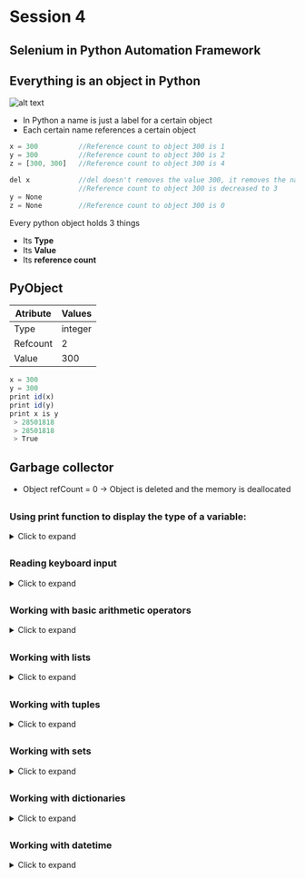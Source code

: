 # Session 4
## Selenium in Python Automation Framework


##
## Everything is an object in Python
 ![alt text](https://github.houston.softwaregrp.net/andrei-cora/Training---repo/blob/master/gits.png)
 - In Python a name is just a label for a certain object
 - Each certain name references a certain object
 
 ```js
 x = 300          //Reference count to object 300 is 1
 y = 300          //Reference count to object 300 is 2
 z = [300, 300]   //Reference count to object 300 is 4
 
 del x            //del doesn't removes the value 300, it removes the name x that was refering to 300
                  //Reference count to object 300 is decreased to 3
 y = None
 z = None         //Reference count to object 300 is 0
  ```
  
 Every python object holds 3 things
 - Its **Type**
 - Its **Value**
 - Its **reference count**
 
## PyObject
Atribute | Values
------------ | -------------
Type | integer
Refcount | 2
Value | 300
```js
x = 300
y = 300
print id(x)
print id(y)
print x is y
 > 28501818
 > 28501818
 > True
```
## Garbage collector
- Object refCount = 0    -> Object is deleted and the memory is deallocated
##
### Using **print** function to display the type of a variable:
<details>
 <summary>Click to expand</summary>
 
 ```js
- print "True is of type:", type(True)
  - True is of type: <type 'bool'>
- print "'ion' is of type:", type('ion')
  - ion is of type: <type 'str'>
- print "100 is of type:", type(100)
  - 100 is of type: <type 'int'>
- print "3.14 is of type:", type(3.14)
  - 100 is of type: <type 'float'>
- print "[1, 2, 3] is of type:", type([1, 2, 3])
  - [1, 2, 3] is of type: <type 'list'>
- print "(1, 2, 3) is of type:", type((1, 2, 3))
  - (1, 2, 3) is of type: <type 'tuple'>
  
- print "{1, 2, 3} is of type:", type({1, 2, 3})
  - {1, 2, 3} is of type: <type 'set'>
- print "{1: 2}) is of type:", type({1: 2})
  - {1: 2}) is of type: <type 'dict'>
  
- print type(True)
  - <type 'bool'>
- print type(1)
  - <type 'int'>
  
- print type(True) == type(1)
  - False
- print True == 1
  - True
  
 ```
 
</details>

##
### Reading keyboard input
<details>
 <summary> Click to expand </summary>
 
```js
name = raw_input("Give me a name: ")
print "Your name is: %s" % name

value1= raw_input("Give me a value: ")
value2= raw_input("Give me anoter name: ")
print 'The sum is: %s' % value1 + value2

value1= int(raw_input("Give me a value: "))
value2= int(raw_input("Give me anoter name: "))
sum = int(value1) + int(value2)
print 'The sum is: %d' % sum

ch = raw_input("Enter a character: ")[0]
print ch

ch = raw_input("Enter a character: ")[0:6]
print ch

result = eval(raw_input("Give me an expression: "))
print result

//argv file

print "Name: %s, Age: %d" % ('John', 22)  
```

</details>

##
### Working with basic arithmetic operators
<details>
 <summary> Click to expand </summary>
 
```js
import math
#from math import sqrt

a = 5 
b = 4
s = 'string'

print a+b
print type(a+b)

print a/b 
print type(a/b)
//print a//b

print a*b
print a%b
print type(a/b)

c = 2.5
print type(c*a)
print math.sqrt(b)

print str(a) + s
print s * 5

> Operations with Strings
s = 'hi'
c = 5

print s[1]
print len(s)
print s + 'there'

print 'Value of c is:' + c
print 'Value of c is:' + str(c)
print 'value of c is: %d ' % c
```

</details>

##
### Working with lists
<details>
 <summary> Click to expand </summary>
 
```js
>Functions 'append, extend and insert'
a = [1, 2, 3, 4, 5]
b = a

print a
print type(a)

a.append(6)
print a
a.append(['ana', 'are', 'mere']) #use also extend to see the list length difference
print a
print len(a)

a.insert(1, 'new')
print a

#time_difference_file

>Functions 'pop and remove'
a = [1, 2, 3, 4, 5, 1]
a.pop(1) #use also remove to see the difference
print a

>Function index
print a.index(2)

>Function reverse
a.reverse()
print a

>Function sort
a.sort()
print a

>Slicing
a = [1, 2, 3, 4, 5]
print a[2:4]
print a[:2]
print a[2:]

b = a 
b[1] = 'elem'
print b
print a
b= a[:]
b[1] = 2
print '\n', b
print a
```

</details>

##
### Working with tuples
<details>
 <summary> Click to expand </summary>
 
```js
a = (1)
print type(a)
a = (1,)
print type(a)
a = (1, 2, 2, 2, 3, 4, 2)
print 'a =', a
print '2 apare de %s ori in tupla' % a.count(2)
print '4 apare in tupla pe pozitia %d' % a.index(4)
 
my_list = [1, 2, 3]
my_set = {4, 5, 6}
print tuple(my_list)
print tuple(my_set)
 
print '*' * 60
a = [1, 2, 3, 4]
b = (5, 6, 7, a)
print b

a.append(9)
print b
c = [9999, 333]
a = 1, 2, 3, 4, 5, c
print a
print type(a)

print a[5][0]
a, b = 1, 2
print a
print b
 
// a, b = 1, 2, 3
 
a = (11, 22, 33)
a1, a2, a3 = a
print a1
print a2
print a3
# a[0] = 1
```

</details>

##
### Working with sets
<details>
 <summary> Click to expand </summary>
 
```js
a = {1, 2, 3}
b = set([1,2,3])
print type(a), type(b)

a.add(4)
print 'a =', a

//a.add(5, 6)
//len(a)
//a.add((5,6))
//a.add([7,8])
//a.update([7,8])
//a.update()

b = a
b.add(9)
print a,b

b = a.copy()
b.add(10)
print a,b
a.remove(1)
a.pop

#Operation between two sets
diff = b.difference(a)
print 'b-a: ', diff

uni = a.union(b)
print 'a+b: ', uni

inter = a.intersection(b)
print 'a intersected with b: ', inter

// converting to and from lists
my_list = [1, 2, 3]
my_set = set(my_list)
print my_set

my_new_list = list(my_set)
print my_new_list
```

</details>

##
### Working with dictionaries
<details>
 <summary> Click to expand </summary>
 
```js
//basics
a  = {'key': 'value'}
print a
print type(a)

a[1] = 10
print a

a['list'] = [1, 2, 3]
a[1, 2] = (1,2)   #tuple as a key
print a

a[[1, 2]] = [1, 2, 3]   #list as a key
print a
a  = {'first': 'element', 1: 4, 'third': 5, (1, 2): None, 'testing': 'another one'}
print a

> Operations with dictionaries
#delete operation
del a['third']
print a

//add operation
a['third'] =  4
print a

//update operation
a['third'] = 5
print a

print 'Dictionary keys:', a.keys()
print 'Dictionary values:', a.values()
print 'Dictionary items:', a.items()
```

</details>

##
### Working with datetime
<details>
 <summary> Click to expand </summary>
 
```js
# datetime features
import datetime
import time
 
current_date = datetime.datetime.now()
 
print type(current_date)
print current_date

tday = datetime.date.today()
print(tday.weekday())
print(tday.isoweekday())

tdelta = datetime.timedelta(days=7)
print tday + tdelta

my_custom_date = datetime.datetime(2000, 12, 12, 14, 59, 59)
print type(current_date)
print my_custom_date

t1 = datetime.datetime.now()
print t1
time.sleep(5)
t2 = datetime.datetime.now()
print t2
dif = t2 - t1
print dif
print type(dif)

from datetime import datetime as dt
 
now = dt.now()
print now
 
# printing date in a custom format
my_now = now.strftime('%A, %d %B %Y')
print my_now
 
# constructing a datetime object from a string
str_date = "22/03/2012 - 09:57"
new_date = dt.strptime(str_date, "%d/%m/%Y - %H:%M")
print new_date
print type(new_date)
```

</details>
